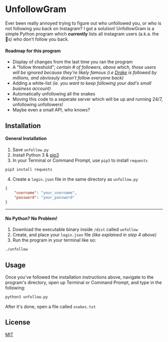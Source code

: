 # UnfollowGram

Ever been really annoyed trying to figure out who unfollowed you, or who is not following you back on Instagram? I got a solution! UnfollowGram is a simple Python program which **currently** lists all instagram users (a.k.a. the 🐍s) who don't follow you back. 

#### Roadmap for this program
* Display of changes from the last time you ran the program
* A "follow threshold"; *certain # of followers, above which, those users will be ignored because they're likely famous (i.e [Drake](https://instagram.com/champagnepapi) is followed by millions, and obviosuly doesn't follow everyone back)*
* Adding a white-list *(ie. you want to keep following your dad's small business account)*
* Automatically unfollowing all the snakes
* Moving this code to a seperate server which will be up and running 24/7, unfollowing unfollowers!
* Maybe even a small API, who knows?

## Installation
#### General Installation

1. Save `unfollow.py` 
2. Install Python 3 & [pip3](https://pip.pypa.io/en/stable/)
3. In your Terminal or Command Prompt, use `pip3` to install `requests`
```bash
pip3 install requests
```
4. Create a `login.json` file in the same directory as `unfollow.py`
```json
{
    "username": "your_username",
    "password": "your_password"
}
```
---- 
#### No Python? No Problem!

1. Download the executable binary inside `/dist` called `unfollow` 
2. Create, and place your `login.json` file *(like explained in step 4 above)*
3. Run the program in your terminal like so:
```bash
./unfollow
```

## Usage

Once you've followed the installation instructions above, navigate to the program's directory, open up Terminal or Command Prompt, and type in the following:

```bash
python3 unfollow.py
```

After it's done, open a file called `snakes.txt`

## License
[MIT](https://choosealicense.com/licenses/mit/)
